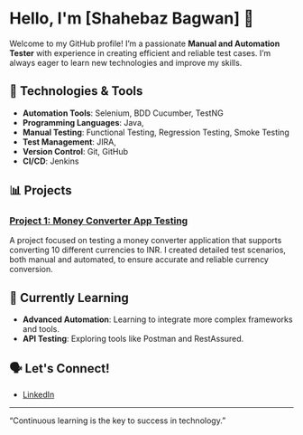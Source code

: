 # Hello, I'm [Shahebaz Bagwan] 👋

Welcome to my GitHub profile! I’m a passionate **Manual and Automation Tester** with experience in creating efficient and reliable test cases. I’m always eager to learn new technologies and improve my skills.

## 🔧 Technologies & Tools
- **Automation Tools**: Selenium, BDD Cucumber, TestNG
- **Programming Languages**: Java, 
- **Manual Testing**: Functional Testing, Regression Testing, Smoke Testing
- **Test Management**: JIRA, 
- **Version Control**: Git, GitHub
- **CI/CD**: Jenkins

## 📊 Projects
### [Project 1: Money Converter App Testing](https://github.com/YourUsername/Project1)
A project focused on testing a money converter application that supports converting 10 different currencies to INR. I created detailed test scenarios, both manual and automated, to ensure accurate and reliable currency conversion.


## 🌱 Currently Learning
- **Advanced Automation**: Learning to integrate more complex frameworks and tools.
- **API Testing**: Exploring tools like Postman and RestAssured.

## 🗣️ Let's Connect!
- [LinkedIn](www.linkedin.com/in/shahebaz-bagwan-7a1168322)


---

“Continuous learning is the key to success in technology.”

